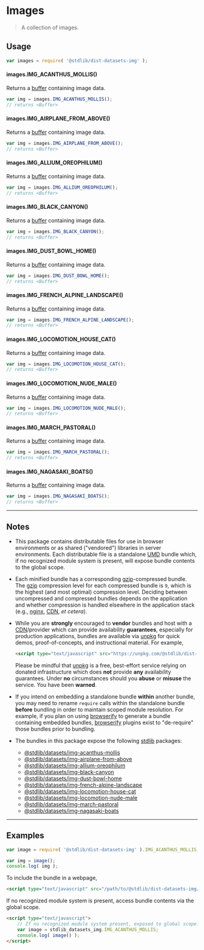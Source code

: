 <!--

@license Apache-2.0

Copyright (c) 2020 The Stdlib Authors.

Licensed under the Apache License, Version 2.0 (the "License");
you may not use this file except in compliance with the License.
You may obtain a copy of the License at

   http://www.apache.org/licenses/LICENSE-2.0

Unless required by applicable law or agreed to in writing, software
distributed under the License is distributed on an "AS IS" BASIS,
WITHOUT WARRANTIES OR CONDITIONS OF ANY KIND, either express or implied.
See the License for the specific language governing permissions and
limitations under the License.

-->

# Images

> A collection of images.

<section class="intro">

</section>

<!-- /.intro -->

<section class="usage">

## Usage

```javascript
var images = require( '@stdlib/dist-datasets-img' );
```

#### images.IMG_ACANTHUS_MOLLIS()

Returns a [buffer][@stdlib/buffer/ctor] containing image data.

```javascript
var img = images.IMG_ACANTHUS_MOLLIS();
// returns <Buffer>
```

#### images.IMG_AIRPLANE_FROM_ABOVE()

Returns a [buffer][@stdlib/buffer/ctor] containing image data.

```javascript
var img = images.IMG_AIRPLANE_FROM_ABOVE();
// returns <Buffer>
```

#### images.IMG_ALLIUM_OREOPHILUM()

Returns a [buffer][@stdlib/buffer/ctor] containing image data.

```javascript
var img = images.IMG_ALLIUM_OREOPHILUM();
// returns <Buffer>
```

#### images.IMG_BLACK_CANYON()

Returns a [buffer][@stdlib/buffer/ctor] containing image data.

```javascript
var img = images.IMG_BLACK_CANYON();
// returns <Buffer>
```

#### images.IMG_DUST_BOWL_HOME()

Returns a [buffer][@stdlib/buffer/ctor] containing image data.

```javascript
var img = images.IMG_DUST_BOWL_HOME();
// returns <Buffer>
```

#### images.IMG_FRENCH_ALPINE_LANDSCAPE()

Returns a [buffer][@stdlib/buffer/ctor] containing image data.

```javascript
var img = images.IMG_FRENCH_ALPINE_LANDSCAPE();
// returns <Buffer>
```

#### images.IMG_LOCOMOTION_HOUSE_CAT()

Returns a [buffer][@stdlib/buffer/ctor] containing image data.

```javascript
var img = images.IMG_LOCOMOTION_HOUSE_CAT();
// returns <Buffer>
```

#### images.IMG_LOCOMOTION_NUDE_MALE()

Returns a [buffer][@stdlib/buffer/ctor] containing image data.

```javascript
var img = images.IMG_LOCOMOTION_NUDE_MALE();
// returns <Buffer>
```

#### images.IMG_MARCH_PASTORAL()

Returns a [buffer][@stdlib/buffer/ctor] containing image data.

```javascript
var img = images.IMG_MARCH_PASTORAL();
// returns <Buffer>
```

#### images.IMG_NAGASAKI_BOATS()

Returns a [buffer][@stdlib/buffer/ctor] containing image data.

```javascript
var img = images.IMG_NAGASAKI_BOATS();
// returns <Buffer>
```

</section>

<!-- /.usage -->

* * *

<section class="notes">

## Notes

-   This package contains distributable files for use in browser environments or as shared ("vendored") libraries in server environments. Each distributable file is a standalone [UMD][umd] bundle which, if no recognized module system is present, will expose bundle contents to the global scope.

-   Each minified bundle has a corresponding [gzip][gzip]-compressed bundle. The [gzip][gzip] compression level for each compressed bundle is `9`, which is the highest (and most optimal) compression level. Deciding between uncompressed and compressed bundles depends on the application and whether compression is handled elsewhere in the application stack (e.g., [nginx][nginx], [CDN][cdn], _et cetera_).

-   While you are **strongly** encouraged to **vendor** bundles and host with a [CDN][cdn]/provider which can provide availability **guarantees**, especially for production applications, bundles are available via [unpkg][unpkg] for quick demos, proof-of-concepts, and instructional material. For example,

    ```html
    <script type="text/javascript" src="https://unpkg.com/@stdlib/dist-datasets-img"></script>
    ```

    Please be mindful that [unpkg][unpkg] is a free, best-effort service relying on donated infrastructure which does **not** provide **any** availability guarantees. Under **no** circumstances should you **abuse** or **misuse** the service. You have been **warned**.

-   If you intend on embedding a standalone bundle **within** another bundle, you may need to rename `require` calls within the standalone bundle **before** bundling in order to maintain scoped module resolution. For example, if you plan on using [browserify][browserify] to generate a bundle containing embedded bundles, [browserify][browserify] plugins exist to "de-require" those bundles prior to bundling.

-   The bundles in this package expose the following [stdlib][stdlib] packages:

    -   [@stdlib/datasets/img-acanthus-mollis][@stdlib/datasets/img-acanthus-mollis]
    -   [@stdlib/datasets/img-airplane-from-above][@stdlib/datasets/img-airplane-from-above]
    -   [@stdlib/datasets/img-allium-oreophilum][@stdlib/datasets/img-allium-oreophilum]
    -   [@stdlib/datasets/img-black-canyon][@stdlib/datasets/img-black-canyon]
    -   [@stdlib/datasets/img-dust-bowl-home][@stdlib/datasets/img-dust-bowl-home]
    -   [@stdlib/datasets/img-french-alpine-landscape][@stdlib/datasets/img-french-alpine-landscape]
    -   [@stdlib/datasets/img-locomotion-house-cat][@stdlib/datasets/img-locomotion-house-cat]
    -   [@stdlib/datasets/img-locomotion-nude-male][@stdlib/datasets/img-locomotion-nude-male]
    -   [@stdlib/datasets/img-march-pastoral][@stdlib/datasets/img-march-pastoral]
    -   [@stdlib/datasets/img-nagasaki-boats][@stdlib/datasets/img-nagasaki-boats]

</section>

<!-- /.notes -->

* * *

<section class="examples">

## Examples

<!-- eslint no-undef: "error" -->

```javascript
var image = require( '@stdlib/dist-datasets-img' ).IMG_ACANTHUS_MOLLIS;

var img = image();
console.log( img );
```

To include the bundle in a webpage,

```html
<script type="text/javascript" src="/path/to/@stdlib/dist-datasets-img/build/bundle.min.js"></script>
```

If no recognized module system is present, access bundle contents via the global scope.

```html
<script type="text/javascript">
    // If no recognized module system present, exposed to global scope:
    var image = stdlib_datasets_img.IMG_ACANTHUS_MOLLIS;
    console.log( image() );
</script>
```

</section>

<!-- /.examples -->

<section class="links">

[stdlib]: https://github.com/stdlib-js/stdlib

[@stdlib/datasets/img-acanthus-mollis]: https://github.com/stdlib-js/stdlib/tree/develop/lib/node_modules/%40stdlib/datasets/img-acanthus-mollis

[@stdlib/datasets/img-airplane-from-above]: https://github.com/stdlib-js/stdlib/tree/develop/lib/node_modules/%40stdlib/datasets/img-airplane-from-above

[@stdlib/datasets/img-allium-oreophilum]: https://github.com/stdlib-js/stdlib/tree/develop/lib/node_modules/%40stdlib/datasets/img-allium-oreophilum

[@stdlib/datasets/img-black-canyon]: https://github.com/stdlib-js/stdlib/tree/develop/lib/node_modules/%40stdlib/datasets/img-black-canyon

[@stdlib/datasets/img-dust-bowl-home]: https://github.com/stdlib-js/stdlib/tree/develop/lib/node_modules/%40stdlib/datasets/img-dust-bowl-home

[@stdlib/datasets/img-french-alpine-landscape]: https://github.com/stdlib-js/stdlib/tree/develop/lib/node_modules/%40stdlib/datasets/img-french-alpine-landscape

[@stdlib/datasets/img-locomotion-house-cat]: https://github.com/stdlib-js/stdlib/tree/develop/lib/node_modules/%40stdlib/datasets/img-locomotion-house-cat

[@stdlib/datasets/img-locomotion-nude-male]: https://github.com/stdlib-js/stdlib/tree/develop/lib/node_modules/%40stdlib/datasets/img-locomotion-nude-male

[@stdlib/datasets/img-march-pastoral]: https://github.com/stdlib-js/stdlib/tree/develop/lib/node_modules/%40stdlib/datasets/img-march-pastoral

[@stdlib/datasets/img-nagasaki-boats]: https://github.com/stdlib-js/stdlib/tree/develop/lib/node_modules/%40stdlib/datasets/img-nagasaki-boats

[@stdlib/buffer/ctor]: https://github.com/stdlib-js/stdlib/tree/develop/lib/node_modules/%40stdlib/buffer/ctor

[umd]: https://github.com/umdjs/umd

[gzip]: https://en.wikipedia.org/wiki/Gzip

[nginx]: http://nginx.org/en/docs/

[cdn]: https://en.wikipedia.org/wiki/Content_delivery_network

[unpkg]: https://unpkg.com/#/

[browserify]: https://github.com/browserify/browserify

</section>

<!-- /.links -->

